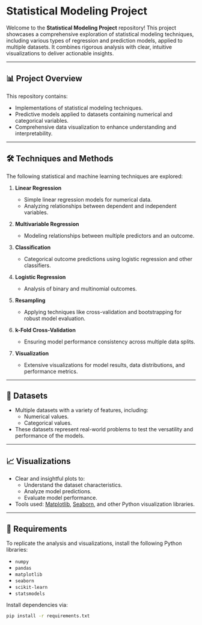 # Statistical Modeling Project

Welcome to the **Statistical Modeling Project** repository! This project showcases a comprehensive exploration of statistical modeling techniques, including various types of regression and prediction models, applied to multiple datasets. It combines rigorous analysis with clear, intuitive visualizations to deliver actionable insights.

---

## 📊 Project Overview

This repository contains:
- Implementations of statistical modeling techniques.
- Predictive models applied to datasets containing numerical and categorical variables.
- Comprehensive data visualization to enhance understanding and interpretability.

---

## 🛠 Techniques and Methods

The following statistical and machine learning techniques are explored:

1. **Linear Regression**
   - Simple linear regression models for numerical data.
   - Analyzing relationships between dependent and independent variables.

2. **Multivariable Regression**
   - Modeling relationships between multiple predictors and an outcome.

3. **Classification**
   - Categorical outcome predictions using logistic regression and other classifiers.

4. **Logistic Regression**
   - Analysis of binary and multinomial outcomes.

5. **Resampling**
   - Applying techniques like cross-validation and bootstrapping for robust model evaluation.

6. **k-Fold Cross-Validation**
   - Ensuring model performance consistency across multiple data splits.

7. **Visualization**
   - Extensive visualizations for model results, data distributions, and performance metrics.

---

## 📂 Datasets

- Multiple datasets with a variety of features, including:
  - Numerical values.
  - Categorical values.
- These datasets represent real-world problems to test the versatility and performance of the models.

---

## 📈 Visualizations

- Clear and insightful plots to:
  - Understand the dataset characteristics.
  - Analyze model predictions.
  - Evaluate model performance.
- Tools used: [Matplotlib](https://matplotlib.org/), [Seaborn](https://seaborn.pydata.org/), and other Python visualization libraries.

---


## 🔧 Requirements

To replicate the analysis and visualizations, install the following Python libraries:
- `numpy`
- `pandas`
- `matplotlib`
- `seaborn`
- `scikit-learn`
- `statsmodels`

Install dependencies via:
```bash
pip install -r requirements.txt

